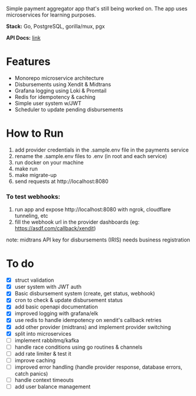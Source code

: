 Simple payment aggregator app that's still being worked on. The app uses microservices for learning purposes.

**Stack:** Go, PostgreSQL, gorilla/mux, pgx

**API Docs:** [link](https://kietpa.github.io/projects/letspay/)

# Features
- Monorepo microservice architecture
- Disbursements using Xendit & Midtrans
- Grafana logging using Loki & Promtail
- Redis for idempotency & caching
- Simple user system w/JWT
- Scheduler to update pending disbursements

# How to Run
1. add provider credentials in the .sample.env file in the payments service
2. rename the .sample.env files to .env (in root and each service)
3. run docker on your machine
4. make run
5. make migrate-up
6. send requests at http://localhost:8080

### To test webhooks:
1. run app and expose http://localhost:8080 with ngrok, cloudflare tunneling, etc
2. fill the webhook url in the provider dashboards (eg: https://asdf.com/callback/xendit)

note: midtrans API key for disbursements (IRIS) needs business registration

# To do
- [x] struct validation
- [x] user system with JWT auth
- [x] Basic disbursement system (create, get status, webhook)
- [x] cron to check & update disbursement status
- [x] add basic openapi documentation
- [x] improved logging with grafana/elk
- [x] use redis to handle idempotency on xendit's callback retries
- [x] add other provider (midtrans) and implement provider switching
- [x] split into microservices
- [ ] implement rabbitmq/kafka
- [ ] handle race conditions using go routines & channels
- [ ] add rate limiter & test it
- [ ] improve caching
- [ ] improved error handling (handle provider response, database errors, catch panics)
- [ ] handle context timeouts
- [ ] add user balance management
